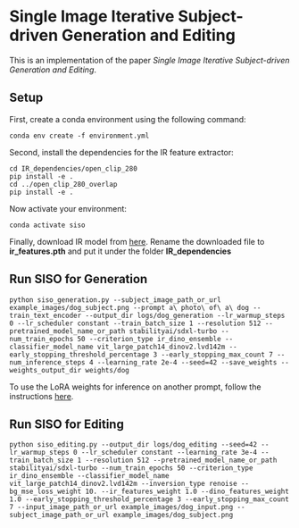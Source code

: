 # Single Image Iterative Subject-driven Generation and Editing

This is an implementation of the paper *Single Image Iterative Subject-driven Generation and Editing*. 

## Setup

First, create a conda environment using the following command:
```
conda env create -f environment.yml
```

Second, install the dependencies for the IR feature extractor:

```
cd IR_dependencies/open_clip_280
pip install -e .
cd ../open_clip_280_overlap
pip install -e .
```

Now activate your environment:
```
conda activate siso
```

Finally, download IR model from [here](https://www.kaggle.com/datasets/louieshao/guieweights0732?resource=download). Rename the downloaded file to **ir_features.pth** and put it under the folder **IR_dependencies**

## Run SISO for Generation
```
python siso_generation.py --subject_image_path_or_url example_images/dog_subject.png --prompt a\ photo\ of\ a\ dog --train_text_encoder --output_dir logs/dog_generation --lr_warmup_steps 0 --lr_scheduler constant --train_batch_size 1 --resolution 512 --pretrained_model_name_or_path stabilityai/sdxl-turbo --num_train_epochs 50 --criterion_type ir_dino_ensemble --classifier_model_name vit_large_patch14_dinov2.lvd142m --early_stopping_threshold_percentage 3 --early_stopping_max_count 7 --num_inference_steps 4 --learning_rate 2e-4 --seed=42 --save_weights --weights_output_dir weights/dog
```


To use the LoRA weights for inference on another prompt, follow the instructions [here](https://huggingface.co/docs/diffusers/en/using-diffusers/loading_adapters#lora).


## Run SISO for Editing
```
python siso_editing.py --output_dir logs/dog_editing --seed=42 --lr_warmup_steps 0 --lr_scheduler constant --learning_rate 3e-4 --train_batch_size 1 --resolution 512 --pretrained_model_name_or_path stabilityai/sdxl-turbo --num_train_epochs 50 --criterion_type ir_dino_ensemble --classifier_model_name vit_large_patch14_dinov2.lvd142m --inversion_type renoise --bg_mse_loss_weight 10. --ir_features_weight 1.0 --dino_features_weight 1.0 --early_stopping_threshold_percentage 3 --early_stopping_max_count 7 --input_image_path_or_url example_images/dog_input.png --subject_image_path_or_url example_images/dog_subject.png
```